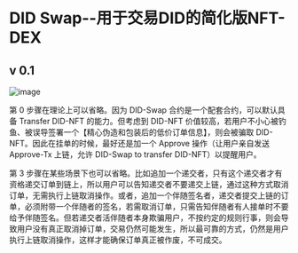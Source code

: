 

# DID Swap--用于交易DID的简化版NFT-DEX

## v 0.1

![image](https://user-images.githubusercontent.com/32976079/205847335-58c490da-ee3c-4450-9ede-b8413007bf43.png)

第 0 步骤在理论上可以省略。因为 DID-Swap 合约是一个配套合约，可以默认具备 Transfer DID-NFT 的能力。但考虑到 DID-NFT 价值较高，若用户不小心被钓鱼、被误导签署一个【精心伪造和包装后的低价订单信息】，则会被骗取 DID-NFT。因此在挂单的时候，最好还是加一个 Approve 操作（让用户亲自发送 Approve-Tx 上链，允许 DID-Swap to transfer DID-NFT）以提醒用户。

第 3 步骤在某些场景下也可以省略。比如追加一个递交者，只有这个递交者才有资格递交订单到链上，所以用户可以告知递交者不要递交上链，通过这种方式取消订单，无需执行上链取消操作。或者，追加一个伴随签名者，递交者提交上链的订单，必须附带一个伴随者的签名，若需取消订单，只需告知伴随者有人接单时不要给予伴随签名。但若递交者活伴随者本身欺骗用户，不按约定的规则行事，则会导致用户没有真正取消掉订单，交易仍然可能发生，所以最可靠的方式，仍然是用户执行上链取消操作，这样才能确保订单真正被作废，不可成交。



